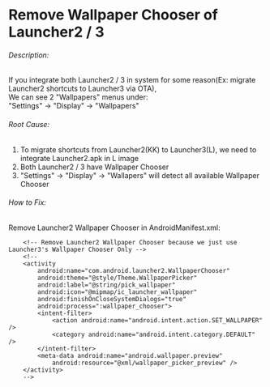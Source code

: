 
# Remove Wallpaper Chooser of Launcher2 / 3

###### Description:  
If you integrate both Launcher2 / 3 in system for some reason(Ex: migrate Launcher2 shortcuts to Launcher3 via OTA),  
We can see 2 "Wallpapers" menus under:  
"Settings" -> "Display" -> "Wallpapers"

###### Root Cause:  
1. To migrate shortcuts from Launcher2(KK) to Launcher3(L), we need to integrate Launcher2.apk in L image
2. Both Launcher2 / 3 have Wallpaper Chooser
3. "Settings" -> "Display" -> "Wallapers" will detect all available Wallpaper Chooser

###### How to Fix:  
Remove Launcher2 Wallpaper Chooser in AndroidManifest.xml:

        <!-- Remove Launcher2 Wallpaper Chooser because we just use Launcher3's Wallpaper Chooser Only -->
        <!--
        <activity
            android:name="com.android.launcher2.WallpaperChooser"
            android:theme="@style/Theme.WallpaperPicker"
            android:label="@string/pick_wallpaper"
            android:icon="@mipmap/ic_launcher_wallpaper"
            android:finishOnCloseSystemDialogs="true"
            android:process=":wallpaper_chooser">
            <intent-filter>
                <action android:name="android.intent.action.SET_WALLPAPER" />
                <category android:name="android.intent.category.DEFAULT" />
            </intent-filter>
            <meta-data android:name="android.wallpaper.preview"
                android:resource="@xml/wallpaper_picker_preview" />
        </activity>
        -->
        